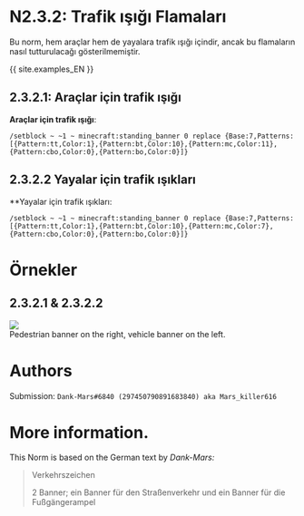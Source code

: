 # N2.3.2: Trafik ışığı Flamaları

Bu norm, hem araçlar hem de yayalara trafik ışığı içindir, ancak bu flamaların nasıl tutturulacağı gösterilmemiştir.

{{ site.examples_EN }}

## 2.3.2.1: Araçlar için trafik ışığı

**Araçlar için trafik ışığı**:  
```
/setblock ~ ~1 ~ minecraft:standing_banner 0 replace {Base:7,Patterns:[{Pattern:tt,Color:1},{Pattern:bt,Color:10},{Pattern:mc,Color:11},{Pattern:cbo,Color:0},{Pattern:bo,Color:0}]}
```

## 2.3.2.2 Yayalar için trafik ışıkları

**Yayalar için trafik ışıkları:   
```
/setblock ~ ~1 ~ minecraft:standing_banner 0 replace {Base:7,Patterns:[{Pattern:tt,Color:1},{Pattern:bt,Color:10},{Pattern:mc,Color:7},{Pattern:cbo,Color:0},{Pattern:bo,Color:0}]}
```

# Örnekler

## 2.3.2.1 & 2.3.2.2

![](https://cdn.discordapp.com/attachments/702537033813327915/705761955583098932/2020-05-02_12.54.41.png)  
Pedestrian banner on the right, vehicle banner on the left.

# Authors

Submission: `Dank-Mars#6840 (297450790891683840) aka Mars_killer616`

# More information.

This Norm is based on the German text by _Dank-Mars:_

> Verkehrszeichen
>
> 2 Banner; ein Banner für den Straßenverkehr und ein Banner für die Fußgängerampel
